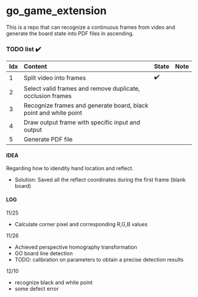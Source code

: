 # go_game_extension
This is a repo that can recognize a continuous frames from video and generate the board state into PDF files in ascending.

### TODO list :heavy_check_mark: 
Idx | Content | State | Note
:------------ | :-------------| :-------------| :-------------
1 | Split video into frames | :heavy_check_mark: | 
2 | Select valid frames and remove duplicate, occlusion frames | |
3 | Recognize frames and generate board, black point and white point | |
4 | Draw output frame with specific input and output | |
5 | Generate PDF file | |

#### IDEA
Regarding how to idendity hand location and reflect.
  - Solution: Saved all the reflect coordinates during the first frame (blank board)

#### LOG

11/25
- Calculate corner pixel and corresponding R,G,B values

11/26
- Achieved perspective homography transformation
- GO board line detection
- TODO: calibration on parameters to obtain a precise detection results

12/10
- recognize black and white point
- some defect error
